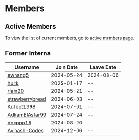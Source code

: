 # Members

## Active Members

To view the list of current members, go to [active members page](mi-team.md).

## Former Interns

|**Username**|**Join Date**|**Leave Date**|
|------------|-------------|--------------|
|[ewhang5](profiles/ewhang5.md)|2024-05-24|2024-08-06|
|[huitk](profiles/huitk.md)|2025-01-17| -- |
|[rlam20](profiles/rlam20.md)|2024-05-21| -- |
|[strawberrybread](profiles/strawberrybread.md)|2024-06-03| -- |
|[Kuljeet1998](profiles/Kuljeet1998.md)|2024-07-01| -- |
|[AdhamElAsfar99](profiles/AdhamElAsfar99.md)|2024-07-24| -- |
|[deeppp15](profiles/deeppp15.md)|2024-08-20| -- |
|[Avinash-Codes](profiles/Avinash-Codes.md)|2024-12-06| -- |
